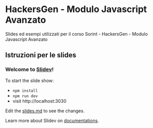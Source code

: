 # HackersGen - Modulo Javascript Avanzato

Slides ed esempi utilizzati per il corso Sorint - HackersGen - Modulo Javascript Avanzato

## Istruzioni per le slides

### Welcome to [Slidev](https://github.com/slidevjs/slidev)!

To start the slide show:

- `npm install`
- `npm run dev`
- visit http://localhost:3030

Edit the [slides.md](./slides.md) to see the changes.

Learn more about Slidev on [documentations](https://sli.dev/).
